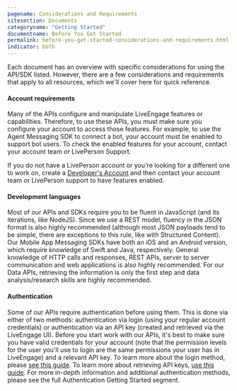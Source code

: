 ```yaml
---
pagename: Considerations and Requirements
sitesection: Documents
categoryname: "Getting Started"
documentname: Before You Get Started
permalink: before-you-get-started-considerations-and-requirements.html
indicator: both
---
```



Each document has an overview with specific considerations for using the API/SDK listed. However, there are a few considerations and requirements that apply to all resources, which we'll cover here for quick reference. 

#### Account requirements

Many of the APIs configure and manipulate LiveEngage features or capabilities. Therefore, to use these APIs, you must make sure you configure your account to access those features. For example, to use the Agent Messaging SDK to connect a bot, your account must be enabled to support bot users.  To check the enabled features for your account, contact your account team or LivePerson Support. 

<div class="important">
If you do not have a LivePerson account or you're looking for a different one to work on, create a <a href="http://register.liveperson.com/developer/signup">Developer's Account</a> and then contact your account team or LivePerson support to have features enabled. 
</div>

#### Development languages

Most of our APIs and SDKs require you to be fluent in JavaScript (and its iterations, like NodeJS). Since we use a REST model, fluency in the JSON format is also highly recommended (although most JSON payloads tend to be simple, there are exceptions to this rule, like with Structured Content). Our Mobile App Messaging SDKs have both an iOS and an Android version, which require knowledge of Swift and Java, respectively. General knowledge of HTTP calls and responses, REST APIs, server to server communication and web applications is also highly recommended. For our Data APIs, retrieving the information is only the first step and data analysis/research skills are highly recommended.


#### Authentication

Some of our APIs require authentication before using them. This is done via either of two methods: authentication via login (using your regular account credentials) or authentication via an API key (created and retrieved via the LiveEngage UI). Before you start work with our APIs, it's best to make sure you have valid credentials for your account (note that the permission levels for the user you'll use to login are the same permissions your user has in LiveEngage) and a relevant API key. To learn more about the login method, please [see this guide](login-getting-started.html). To learn more about retrieving API keys, [use this guide](guides-gettingstarted.html). For more in-depth information and additional authentication methods, please see the full Authentication Getting Started segment.
